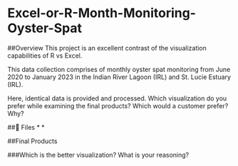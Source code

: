 # Excel-or-R-Month-Monitoring-Oyster-Spat

##Overview
This project is an excellent contrast of the visualization capabilities of R vs Excel.

This data collection comprises of monthly oyster spat monitoring from June 2020 to January 2023 in the Indian River Lagoon (IRL) and St. Lucie Estuary (IRL).

Here, identical data is provided and processed. Which visualization do you prefer while examining the final products? Which would a customer prefer? Why?

##📁 Files
*[]()
*[]()

##Final Products
[]()
[]()

###Which is the better visualization? What is your reasoning?
